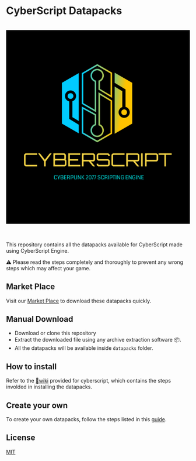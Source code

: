 # CyberScript Datapacks
&nbsp;
![Logo](/assets/images/cs_logo.png)

&nbsp;

This repository contains all the datapacks available for CyberScript made using CyberScript Engine.

⚠️ Please read the steps completely and thoroughly to prevent any wrong steps which may affect your game.
## Market Place 

Visit our [Market Place](https://cyberscript77.github.io/datapack) to download these datapacks quickly.


## Manual Download

* Download or clone this repository
* Extract the downloaded file using any archive extraction software 📦.
* All the datapacks will be available inside `datapacks` folder.
    
## How to install

Refer to the [📕wiki](https://cyberscript77.github.io/wiki) provided for cyberscript, which contains the steps involded in installing the datapacks.
## Create your own

To create your own datapacks, follow the steps listed in this [guide](https://cyberscript77.github.io/wiki).
## License

[MIT](https://choosealicense.com/licenses/mit/)
 
